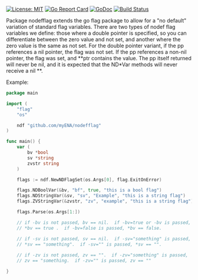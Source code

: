 [![License: MIT](https://img.shields.io/badge/License-MIT-yellow.svg)](https://opensource.org/licenses/MIT)
[![Go Report Card](https://goreportcard.com/badge/github.com/myENA/nodefflag)](https://goreportcard.com/report/github.com/myENA/nodefflag)
[![GoDoc](https://godoc.org/github.com/myENA/nodefflag?status.svg)](https://godoc.org/github.com/myENA/nodefflag)
[![Build Status](https://travis-ci.org/myENA/nodefflag.svg?branch=master)](https://travis-ci.org/myENA/nodefflag)

Package nodefflag extends the go flag package to allow for a "no default"
variation of standard flag variables.  There are two types of nodef flag
variables we define: those where a double pointer is specified, so you can
differentiate between the zero value and not set, and another where the zero
value is the same as not set.  For the double pointer variant, if the pp 
references a nil pointer, the flag was not set.  If the pp references a
non-nil pointer, the flag was set, and **ptr contains the value.  The pp
itself returned will never be nil, and it is expected that the ND*Var methods 
will never receive a nil **.

 Example:
```go
package main

import (
	"flag"
	"os"

	ndf "github.com/myENA/nodefflag"
)

func main() {
	var (
		bv *bool
		sv *string
		zvstr string
	)

	flags := ndf.NewNDFlagSet(os.Args[0], flag.ExitOnError)

	flags.NDBoolVar(&bv, "bf", true, "this is a bool flag")
	flags.NDStringVar(&sv, "sv", "Example", "this is a string flag")
	flags.ZVStringVar(&zvstr, "zv", "example", "this is a string flag")

	flags.Parse(os.Args[1:])

	// if -bv is not passed, bv == nil.  if -bv=true or -bv is passed,
	// *bv == true .  if -bv=false is passed, *bv == false.

	// if -sv is not passed, sv == nil.  if -sv="something" is passed,
	// *sv == "something".  if -sv="" is passed, *sv == "".
	
	// if -zv is not passed, zv == "".  if -zv="something" is passed,
	// zv == "something.  if -zv="" is passed, zv == ""

}
```
